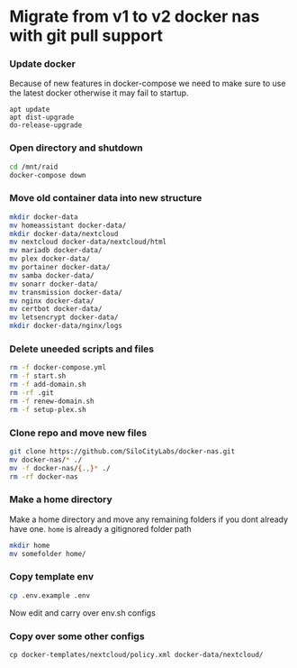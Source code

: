 # Migrate from v1 to v2 docker nas with git pull support

### Update docker

Because of new features in docker-compose we need to make sure to use the latest docker otherwise it may fail to startup.

```
apt update
apt dist-upgrade
do-release-upgrade
```

### Open directory and shutdown

```bash
cd /mnt/raid
docker-compose down
```

### Move old container data into new structure

```bash
mkdir docker-data
mv homeassistant docker-data/
mkdir docker-data/nextcloud
mv nextcloud docker-data/nextcloud/html
mv mariadb docker-data/
mv plex docker-data/
mv portainer docker-data/
mv samba docker-data/
mv sonarr docker-data/
mv transmission docker-data/
mv nginx docker-data/
mv certbot docker-data/
mv letsencrypt docker-data/
mkdir docker-data/nginx/logs
```
### Delete uneeded scripts and files

```bash
rm -f docker-compose.yml
rm -f start.sh
rm -f add-domain.sh
rm -rf .git
rm -f renew-domain.sh
rm -f setup-plex.sh
```

### Clone repo and move new files

```bash
git clone https://github.com/SiloCityLabs/docker-nas.git
mv docker-nas/* ./
mv -f docker-nas/{.,}* ./
rm -rf docker-nas
```

### Make a home directory

Make a home directory and move any remaining folders if you dont already have one. `home` is already a gitignored folder path

```bash
mkdir home
mv somefolder home/
```

### Copy template env

```bash
cp .env.example .env
```

Now edit and carry over env.sh configs

### Copy over some other configs

```
cp docker-templates/nextcloud/policy.xml docker-data/nextcloud/
```
